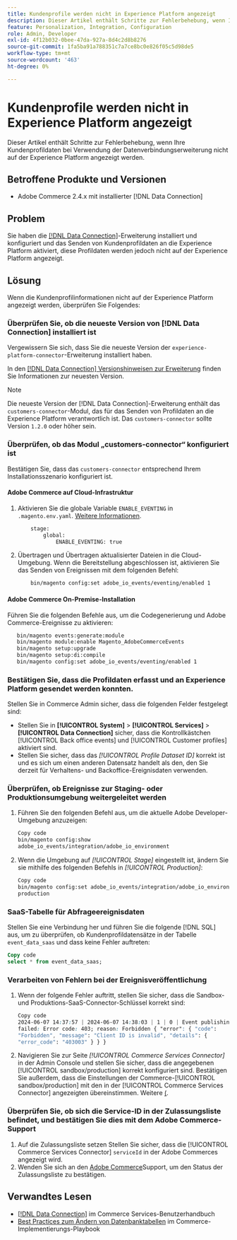 ```yaml
---
title: Kundenprofile werden nicht in Experience Platform angezeigt
description: Dieser Artikel enthält Schritte zur Fehlerbehebung, wenn Ihre Kundenprofildaten bei Verwendung der Erweiterung  [!DNL Data Connection]  nicht auf der Experience Platform angezeigt werden.
feature: Personalization, Integration, Configuration
role: Admin, Developer
exl-id: 4f12b032-0bee-47da-927a-8d4c2d8b8276
source-git-commit: 1fa5ba91a788351c7a7ce8bc0e826f05c5d98de5
workflow-type: tm+mt
source-wordcount: '463'
ht-degree: 0%

---
```


# Kundenprofile werden nicht in Experience Platform angezeigt

Dieser Artikel enthält Schritte zur Fehlerbehebung, wenn Ihre Kundenprofildaten bei Verwendung der Datenverbindungserweiterung nicht auf der Experience Platform angezeigt werden.

## Betroffene Produkte und Versionen

* Adobe Commerce 2.4.x mit installierter [!DNL Data Connection]

## Problem

Sie haben die [[!DNL Data Connection]](https://experienceleague.adobe.com/de/docs/commerce-merchant-services/data-connection/overview)-Erweiterung installiert und konfiguriert und das Senden von Kundenprofildaten an die Experience Platform aktiviert, diese Profildaten werden jedoch nicht auf der Experience Platform angezeigt.

## Lösung

Wenn die Kundenprofilinformationen nicht auf der Experience Platform angezeigt werden, überprüfen Sie Folgendes:

### Überprüfen Sie, ob die neueste Version von [!DNL Data Connection] installiert ist

Vergewissern Sie sich, dass Sie die neueste Version der `experience-platform-connector`-Erweiterung installiert haben.

In den [[!DNL Data Connection] Versionshinweisen zur Erweiterung](https://experienceleague.adobe.com/de/docs/commerce-merchant-services/data-connection/release-notes) finden Sie Informationen zur neuesten Version.

>[!NOTE]
>
>Die neueste Version der [!DNL Data Connection]-Erweiterung enthält das `customers-connector`-Modul, das für das Senden von Profildaten an die Experience Platform verantwortlich ist. Das `customers-connector` sollte Version `1.2.0` oder höher sein.

### Überprüfen, ob das Modul „customers-connector“ konfiguriert ist

Bestätigen Sie, dass das `customers-connector` entsprechend Ihrem Installationsszenario konfiguriert ist.

#### Adobe Commerce auf Cloud-Infrastruktur

1. Aktivieren Sie die globale Variable `ENABLE_EVENTING` in `.magento.env.yaml`. [Weitere Informationen](https://experienceleague.adobe.com/de/docs/commerce-cloud-service/user-guide/configure/env/stage/variables-global).

   ```bash
       stage:
           global:
               ENABLE_EVENTING: true
   ```

1. Übertragen und Übertragen aktualisierter Dateien in die Cloud-Umgebung. Wenn die Bereitstellung abgeschlossen ist, aktivieren Sie das Senden von Ereignissen mit dem folgenden Befehl:

   ```bash
       bin/magento config:set adobe_io_events/eventing/enabled 1
   ```

#### Adobe Commerce On-Premise-Installation

Führen Sie die folgenden Befehle aus, um die Codegenerierung und Adobe Commerce-Ereignisse zu aktivieren:

```bash
   bin/magento events:generate:module
   bin/magento module:enable Magento_AdobeCommerceEvents
   bin/magento setup:upgrade
   bin/magento setup:di:compile
   bin/magento config:set adobe_io_events/eventing/enabled 1
```

### Bestätigen Sie, dass die Profildaten erfasst und an Experience Platform gesendet werden konnten.

Stellen Sie in Commerce Admin sicher, dass die folgenden Felder festgelegt sind:

* Stellen Sie in **[!UICONTROL System]** > **[!UICONTROL Services]** > **[!UICONTROL Data Connection]** sicher, dass die Kontrollkästchen [!UICONTROL Back office events] und [!UICONTROL Customer profiles] aktiviert sind.
* Stellen Sie sicher, dass das *[!UICONTROL Profile Dataset ID]* korrekt ist und es sich um einen anderen Datensatz handelt als den, den Sie derzeit für Verhaltens- und Backoffice-Ereignisdaten verwenden.

### Überprüfen, ob Ereignisse zur Staging- oder Produktionsumgebung weitergeleitet werden

1. Führen Sie den folgenden Befehl aus, um die aktuelle Adobe Developer-Umgebung anzuzeigen:

   ```bash
   Copy code
   bin/magento config:show
   adobe_io_events/integration/adobe_io_environment
   ```

1. Wenn die Umgebung auf *[!UICONTROL Stage]* eingestellt ist, ändern Sie sie mithilfe des folgenden Befehls in *[!UICONTROL Production]*:

   ```bash
   Copy code
   bin/magento config:set adobe_io_events/integration/adobe_io_environment
   production
   ```

### SaaS-Tabelle für Abfrageereignisdaten

Stellen Sie eine Verbindung her und führen Sie die folgende [!DNL SQL] aus, um zu überprüfen, ob Kundenprofildatensätze in der
Tabelle `event_data_saas` und dass keine Fehler auftreten:

```sql
Copy code
select * from event_data_saas;
```

### Verarbeiten von Fehlern bei der Ereignisveröffentlichung

1. Wenn der folgende Fehler auftritt, stellen Sie sicher, dass die Sandbox- und Produktions-SaaS-Connector-Schlüssel korrekt sind:

   ```css
   Copy code
   2024-06-07 14:37:57 | 2024-06-07 14:38:03 | 1 | 0 | Event publishing
   failed: Error code: 403; reason: Forbidden { "error": { "code":
   "Forbidden", "message": "Client ID is invalid", "details": {
   "error_code": "403003" } } }
   ```

1. Navigieren Sie zur Seite *[!UICONTROL Commerce Services Connector]* in der Admin Console und stellen Sie sicher, dass die angegebenen [!UICONTROL sandbox/production] korrekt konfiguriert sind. Bestätigen Sie außerdem, dass die Einstellungen der Commerce-[!UICONTROL sandbox/production] mit den in der [!UICONTROL Commerce Services Connector] angezeigten übereinstimmen. Weitere [ (](https://experienceleague.adobe.com/de/docs/commerce-merchant-services/user-guides/integration-services/saas#apikey).

### Überprüfen Sie, ob sich die Service-ID in der Zulassungsliste befindet, und bestätigen Sie dies mit dem Adobe Commerce-Support

1. Auf die Zulassungsliste setzen Stellen Sie sicher, dass die [!UICONTROL Commerce Services Connector] `serviceId` in der Adobe Commerces angezeigt wird.
1. Wenden Sie sich an den [Adobe Commerce](https://experienceleague.adobe.com/de/docs/commerce-knowledge-base/kb/help-center-guide/magento-help-center-user-guide)Support, um den Status der Zulassungsliste zu bestätigen.

## Verwandtes Lesen

* [[!DNL Data Connection]](https://experienceleague.adobe.com/de/docs/commerce-merchant-services/data-connection/overview) im Commerce Services-Benutzerhandbuch
* [Best Practices zum Ändern von Datenbanktabellen](https://experienceleague.adobe.com/de/docs/commerce-operations/implementation-playbook/best-practices/development/modifying-core-and-third-party-tables#why-adobe-recommends-avoiding-modifications) im Commerce-Implementierungs-Playbook
